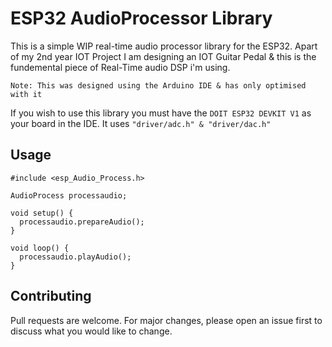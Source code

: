 # ESP32 AudioProcessor Library 

This is a simple WIP real-time audio processor library for the ESP32. Apart of my 2nd year IOT Project I am designing an IOT Guitar Pedal & this is the fundemental
piece of Real-Time audio DSP i'm using.

``Note: This was designed using the Arduino IDE & has only optimised with it``

If you wish to use this library you must have the `DOIT ESP32 DEVKIT V1` as your board in the IDE. 
It uses `"driver/adc.h" & "driver/dac.h"`

## Usage

```
#include <esp_Audio_Process.h>

AudioProcess processaudio;

void setup() {
  processaudio.prepareAudio();
}

void loop() {
  processaudio.playAudio();
}
```

## Contributing

Pull requests are welcome. For major changes, please open an issue first
to discuss what you would like to change.
